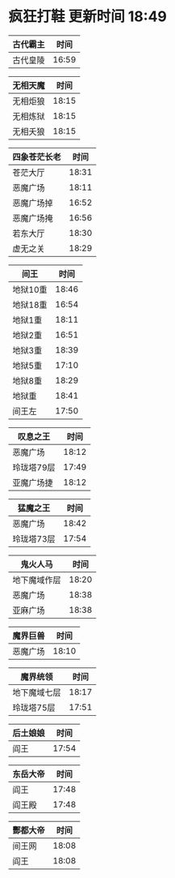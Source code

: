 # 疯狂打鞋 更新时间 18:49

| 古代霸主   | 时间    |
|--------|-------|
| 古代皇陵 | 16:59 |

| 无相天魔   | 时间    |
|--------|-------|
| 无相炬狼 | 18:15 |
| 无相炼狱 | 18:15 |
| 无相夭狼 | 18:15 |

| 四象苍茫长老   | 时间    |
|--------|-------|
| 苍茫大厅 | 18:31 |
| 恶魔广场 | 18:11 |
| 恶魔广场掉 | 16:52 |
| 恶魔广场掩 | 16:56 |
| 若东大厅 | 18:30 |
| 虚无之关 | 18:29 |

| 间王   | 时间    |
|--------|-------|
| 地狱10重 | 18:46 |
| 地狱18重 | 16:54 |
| 地狱1重 | 18:11 |
| 地狱2重 | 16:51 |
| 地狱3重 | 18:39 |
| 地狱5重 | 17:10 |
| 地狱8重 | 18:29 |
| 地狱重 | 18:41 |
| 间王左 | 17:50 |

| 叹息之王   | 时间    |
|--------|-------|
| 恶魔广场 | 18:12 |
| 玲珑塔79层 | 17:49 |
| 亚魔广场捷 | 18:12 |

| 猛魔之王   | 时间    |
|--------|-------|
| 恶魔广场 | 18:42 |
| 玲珑塔73层 | 17:54 |

| 鬼火人马   | 时间    |
|--------|-------|
| 地下魔域作层 | 18:20 |
| 恶魔广场 | 18:38 |
| 亚麻广场 | 18:38 |

| 魔界巨兽   | 时间    |
|--------|-------|
| 恶魔广场 | 18:10 |

| 魔界统领   | 时间    |
|--------|-------|
| 地下魔域七层 | 18:17 |
| 玲珑塔75层 | 17:51 |

| 后土娘娘   | 时间    |
|--------|-------|
| 阎王 | 17:54 |

| 东岳大帝   | 时间    |
|--------|-------|
| 阎王 | 17:48 |
| 阎王殿 | 17:48 |

| 酆都大帝   | 时间    |
|--------|-------|
| 间王网 | 18:08 |
| 阎王 | 18:08 |